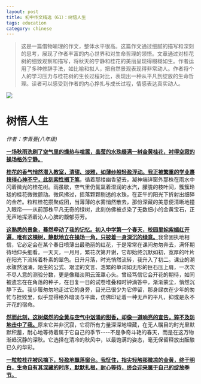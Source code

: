 ```yaml
---
layout: post
title: 初中作文精选（61）：树悟人生
tags: education
category: chinese
---
```


> 这是一篇借物喻理的作文，整体水平很高。这篇作文通过细腻的描写和深刻的思考，展现了作者丰富的内心世界和对生命哲理的领悟。文章通过对桂花树的细致观察和描写，将秋天的宁静和桂花的美丽呈现得栩栩如生。作者运用了多种修辞手法，如比喻和拟人，把自然景观表现得非常动人。作者将个人的学习压力与桂花树的生长过程对比，表现出一种从平凡到绽放的生命哲理。读者可以感受到作者的内心挣扎与成长过程，情感表达真实动人。

![](https://crsando.github.io/images/2025-07-16/export_kekclf.png)

# 树悟人生

*作者：李青蔓(八年级)*

<u>**一场秋雨洗刷了空气里的燥热与喧嚣，晶莹的水珠缀满一树金黄桂花，衬得空寂的操场格外宁静。**</u>

<u>**桂花的香气悄然潜入教室，清甜、淡雅，如薄纱般轻盈浮动。我正被繁重的学业裹挟得心神不宁，此刻索性搁下笔**</u>，循着那缕幽香望去，凝神端详窗外那株在雨水中闪着微光的桂花树。雨虽歇，空气里仍氤氲着湿润的水汽，朦胧的枝叶间，簇簇玲珑的桂花微微颤动。微风拂过，摇落颗颗剔透的水珠，在正午的阳光下折射出细碎的金芒。粒粒桂花攒聚成团，当薄薄的水雾悄然散去，那份深藏的美意便清晰地撞入眼帘——从前那株平凡无奇的绿树，此刻仿佛被点染了无数细小的金黄宝石，正无声地挥洒着沁人心脾的馥郁芬芳。

<u>**这熟悉的景象，蓦然牵动了我的记忆。初入中学第一个春天，校园里姹紫嫣红开遍，唯有这棵树，静默地立在操场一角，只披着一身深沉的绿意。**</u>我曾固执地相信，它必定会在某个春日喷薄出最艳丽的红花，于是常常在课间匆匆奔去，满怀期待地仰头细看。一天天，一月月，繁花次第开谢，它却始终沉默如初，宽厚的叶片在阳光下流转着朴素的翠色。日升月落，时光悄然流转，我升入了初二。课业的潮水骤然汹涌，陌生的公式、艰涩的文言、浩繁的单词如无形的巨石压上肩，一次次不尽人意的测验分数，更是像黯淡阴云笼罩心头。曾经笃信它会开花的期待，如同被遗忘在在角落的种子，在日复一日的试卷堆叠和时钟滴答中，渐渐蒙尘，悄然沉静下去。我步履匆匆地走过它的身旁，目光已很少为它停留，那身绿衣在少年的匆忙与挫败里，似乎显得格外暗淡与平庸，仿佛印证着一种无声的平凡，抑或是永不开花的宿命。

<u>**然而此刻，这树粲然的全黄与空气中汹涌的甜香，却像一道响亮的宣告，猝不及防地击中了我。**</u>原来它并非沉寂，它将所有力量深深地埋藏，在无人瞩目的时光里默默积蓄，耐心地等待着属于它自己的季节----不是争奇斗艳的春天，而是在这万物渐趋沉静的深秋。它选择在清冷的秋风中，以最饱满的姿态，毫无保留释放出酝酿已久的华彩。

<u>**一粒粒桂花被风摘下，轻盈地飘落窗台。我怔住，指尖轻触那微凉的金黄，终于明白，生命自有其深藏的时序，默默扎根，耐心等待，终会迎来属于自己的绽放季节。**</u>